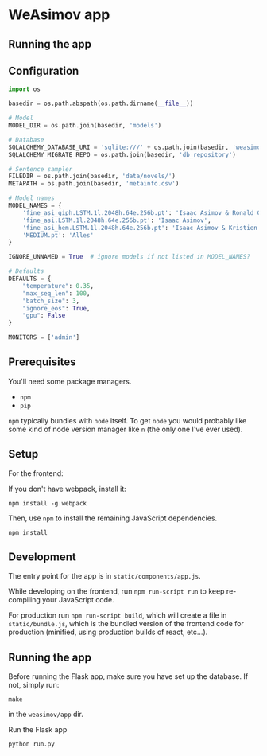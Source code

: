 
# WeAsimov app

## Running the app

## Configuration

``` python
import os

basedir = os.path.abspath(os.path.dirname(__file__))

# Model
MODEL_DIR = os.path.join(basedir, 'models')

# Database
SQLALCHEMY_DATABASE_URI = 'sqlite:///' + os.path.join(basedir, 'weasimov.db') + '?check_same_thread=False'
SQLALCHEMY_MIGRATE_REPO = os.path.join(basedir, 'db_repository')

# Sentence sampler
FILEDIR = os.path.join(basedir, 'data/novels/')
METAPATH = os.path.join(basedir, 'metainfo.csv')

# Model names
MODEL_NAMES = {
    'fine_asi_giph.LSTM.1l.2048h.64e.256b.pt': 'Isaac Asimov & Ronald Giphart',
    'fine_asi.LSTM.1l.2048h.64e.256b.pt': 'Isaac Asimov',
    'fine_asi_hem.LSTM.1l.2048h.64e.256b.pt': 'Isaac Asimov & Kristien Hemmerechts',
    'MEDIUM.pt': 'Alles'
}

IGNORE_UNNAMED = True  # ignore models if not listed in MODEL_NAMES?

# Defaults
DEFAULTS = {
    "temperature": 0.35,
    "max_seq_len": 100,
    "batch_size": 3,
    "ignore_eos": True,
    "gpu": False
}

MONITORS = ['admin']
```

## Prerequisites

You'll need some package managers.

- `npm`
- `pip`

`npm` typically bundles with `node` itself. To get `node` you would probably like some kind of node version manager like `n` (the only one I've ever used).

## Setup

For the frontend:

If you don't have webpack, install it:

```
npm install -g webpack
```

Then, use `npm` to install the remaining JavaScript dependencies.

```
npm install
```

## Development

The entry point for the app is in `static/components/app.js`.

While developing on the frontend, run `npm run-script run` to keep re-compiling your JavaScript code.

For production run `npm run-script build`, which will create a file in `static/bundle.js`, which is 
the bundled version of the frontend code for production (minified, using production builds of react, etc...).

## Running the app

Before running the Flask app, make sure you have set up the database. If not, simply run:

```make```

in the `weasimov/app` dir.

Run the Flask app

```
python run.py
```
